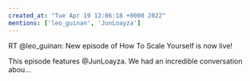 ```yaml
---
created_at: "Tue Apr 19 12:06:18 +0000 2022"
mentions: ['leo_guinan', 'JunLoayza']
---
```


RT @leo_guinan: New episode of How To Scale Yourself is now live!

This episode features @JunLoayza. We had an incredible conversation abou…